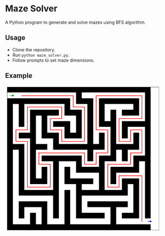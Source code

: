 # Maze Solver
A Python program to generate and solve mazes using BFS algorithm.

## Usage
- Clone the repository.
- Run `python maze_solver.py`.
- Follow prompts to set maze dimensions.

## Example
![Example Maze](example_maze.png)

